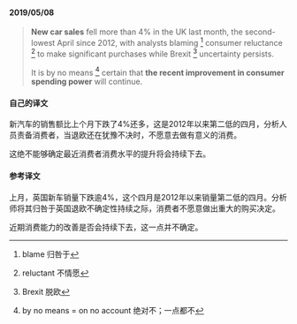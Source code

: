 #### 2019/05/08

>**New car sales** fell more than 4% in the UK last month, the second-lowest April since 2012, with analysts blaming [^1] consumer reluctance [^2] to make significant purchases while Brexit [^3] uncertainty persists.
>
>It is by no means [^4] certain that **the recent improvement in consumer spending power** will continue.



#### 自己的译文

新汽车的销售额比上个月下跌了4%还多，这是2012年以来第二低的四月，分析人员责备消费者，当退欧还在犹豫不决时，不愿意去做有意义的消费。

这绝不能够确定最近消费者消费水平的提升将会持续下去。



#### 参考译文

上月，英国新车销量下跌逾4%，这个四月是2012年以来销量第二低的四月。分析师将其归咎于英国退欧不确定性持续之际，消费者不愿意做出重大的购买决定。

近期消费能力的改善是否会持续下去，这一点并不确定。





[^1]: blame 归咎于
[^2]: reluctant 不情愿
[^3]: Brexit 脱欧
[^4]: by no means = on no account 绝对不；一点都不